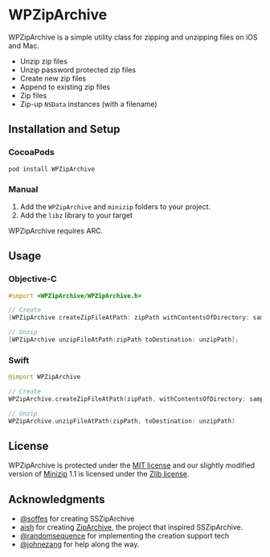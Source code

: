 # WPZipArchive

WPZipArchive is a simple utility class for zipping and unzipping files on iOS and Mac.

* Unzip zip files
* Unzip password protected zip files
* Create new zip files
* Append to existing zip files
* Zip files
* Zip-up `NSData` instances (with a filename)

## Installation and Setup

### CocoaPods

`pod install WPZipArchive`

### Manual

1. Add the `WPZipArchive` and `minizip` folders to your project.
2. Add the `libz` library to your target

WPZipArchive requires ARC.

## Usage

### Objective-C

```objective-c
#import <WPZipArchive/WPZipArchive.h>

// Create
[WPZipArchive createZipFileAtPath: zipPath withContentsOfDirectory: sampleDataPath];

// Unzip
[WPZipArchive unzipFileAtPath:zipPath toDestination: unzipPath];
```

### Swift

```swift
@import WPZipArchive

// Create
WPZipArchive.createZipFileAtPath(zipPath, withContentsOfDirectory: sampleDataPath)

// Unzip
WPZipArchive.unzipFileAtPath(zipPath, toDestination: unzipPath)
```

## License

WPZipArchive is protected under the [MIT license](https://github.com/samsoffes/ssziparchive/raw/master/LICENSE) and our slightly modified version of [Minizip](http://www.winimage.com/zLibDll/minizip.html) 1.1 is licensed under the [Zlib license](http://www.zlib.net/zlib_license.html).

## Acknowledgments

* [@soffes](https://github.com/soffes) for creating SSZipArchive
* [aish](http://code.google.com/p/ziparchive) for creating [ZipArchive](http://code.google.com/p/ziparchive), the project that inspired SSZipArchive.
* [@randomsequence](https://github.com/randomsequence) for implementing the creation support tech
* [@johnezang](https://github.com/johnezang) for help along the way.
